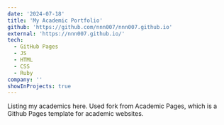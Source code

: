 ```yaml
---
date: '2024-07-18'
title: 'My Academic Portfolio'
github: 'https://github.com/nnn007/nnn007.github.io'
external: 'https://nnn007.github.io/'
tech:
  - GitHub Pages
  - JS
  - HTML
  - CSS
  - Ruby
company: ''
showInProjects: true
---
```


Listing my academics here. Used fork from Academic Pages, which is a Github Pages template for academic websites.